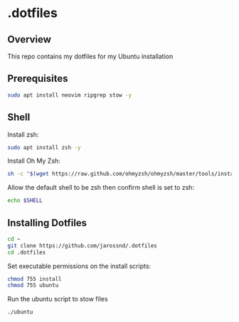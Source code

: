 # .dotfiles

## Overview

This repo contains my dotfiles for my Ubuntu installation

## Prerequisites

```bash
sudo apt install neovim ripgrep stow -y
```

## Shell

Install zsh:

```bash
sudo apt install zsh -y
```

Install Oh My Zsh:

```bash
sh -c "$(wget https://raw.github.com/ohmyzsh/ohmyzsh/master/tools/install.sh -O -)"
```
Allow the default shell to be zsh then confirm shell is set to zsh:

```bash
echo $SHELL
```

## Installing Dotfiles

```bash
cd ~
git clone https://github.com/jarossnd/.dotfiles
cd .dotfiles
```

Set executable permissions on the install scripts:

```bash
chmod 755 install
chmod 755 ubuntu
```

Run the ubuntu script to stow files

```bash
./ubuntu
```


